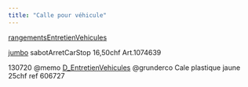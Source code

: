 ```yaml
---
title: "Calle pour véhicule"
---
```


[rangementsEntretienVehicules](notes/zones/rangementsEntretienVehicules.md)

[jumbo](notes/utilisateurs/fournisseurs/jumbo.md) sabotArretCarStop 16,50chf Art.1074639 

130720 @memo [D_EntretienVehicules](notes/departements/D_EntretienVehicules.md) @grunderco Cale plastique jaune 25chf ref 606727
